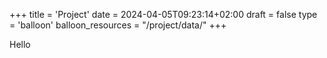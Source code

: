 +++
title = 'Project'
date = 2024-04-05T09:23:14+02:00
draft = false
type = 'balloon'
balloon_resources = "/project/data/"
+++

Hello
